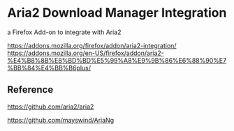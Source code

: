 # Aria2 Download Manager Integration
a Firefox Add-on to integrate with Aria2

https://addons.mozilla.org/firefox/addon/aria2-integration/
https://addons.mozilla.org/en-US/firefox/addon/aria2-%E4%B8%8B%E8%BD%BD%E5%99%A8%E9%9B%86%E6%88%90%E7%BB%84%E4%BB%B6plus/

## Reference
https://github.com/aria2/aria2

https://github.com/mayswind/AriaNg
